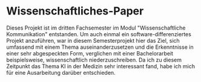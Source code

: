 # Wissenschaftliches-Paper

Dieses Projekt ist im dritten Fachsemester im Modul "Wissenschaftliche Kommunikation" entstanden. Um auch einmal ein software-differenziertes Projekt anzuführen, war in diesem Semesterprojekt hier das Ziel, sich umfassend mit einem Thema auseinanderzusetzen und die Erkenntnisse in einer sehr abgespeckten Form, verglichen mit einer Bachelorarbeit beispielsweise, wissenschaftlich niederzuschreiben. Da ich zu diesem Zeitpunkt das Thema KI in der Medizin sehr interessant fand, habe ich mich für eine Ausarbeitung darüber entschieden.
